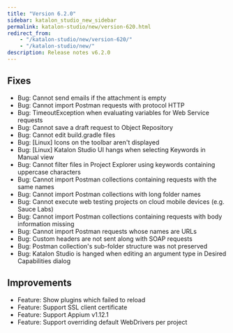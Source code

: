 ```yaml
---
title: "Version 6.2.0"
sidebar: katalon_studio_new_sidebar
permalink: katalon-studio/new/version-620.html
redirect_from:
    - "/katalon-studio/new/version-620/"
    - "/katalon-studio/new/"
description: Release notes v6.2.0
---
```


## Fixes

* Bug: Cannot send emails if the attachment is empty
* Bug: Cannot import Postman requests with protocol HTTP
* Bug: TimeoutException when evaluating variables for Web Service requests
* Bug: Cannot save a draft request to Object Repository
* Bug: Cannot edit build.gradle files
* Bug: [Linux] Icons on the toolbar aren't displayed
* Bug: [Linux] Katalon Studio UI hangs when selecting Keywords in Manual view
* Bug: Cannot filter files in Project Explorer using keywords containing uppercase characters
* Bug: Cannot import Postman collections containing requests with the same names
* Bug: Cannot import Postman collections with long folder names
* Bug: Cannot execute web testing projects on cloud mobile devices (e.g. Sauce Labs)
* Bug: Cannot import Postman collections containing requests with body information missing
* Bug: Cannot import Postman requests whose names are URLs
* Bug: Custom headers are not sent along with SOAP requests
* Bug: Postman collection's sub-folder structure was not preserved
* Bug: Katalon Studio is hanged when editing an argument type in Desired Capabilities dialog

## Improvements

* Feature: Show plugins which failed to reload
* Feature: Support SSL client certificate
* Feature: Support Appium v1.12.1
* Feature: Support overriding default WebDrivers per project
